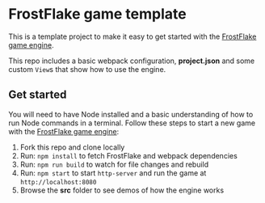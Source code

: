 # FrostFlake game template

This is a template project to make it easy to get started with the [FrostFlake game engine](https://github.com/profexorgeek/frostflake).

This repo includes a basic webpack configuration, **project.json** and some custom `View`s that show how to use the engine.

## Get started

You will need to have Node installed and a basic understanding of how to run
Node commands in a terminal. Follow these steps to start a new game with
the [FrostFlake game engine](https://github.com/profexorgeek/frostflake):

1. Fork this repo and clone locally
1. Run: `npm install` to fetch FrostFlake and webpack dependencies
1. Run: `npm run build` to watch for file changes and rebuild
1. Run: `npm start` to start `http-server` and run the game at `http://localhost:8080`
1. Browse the **src** folder to see demos of how the engine works